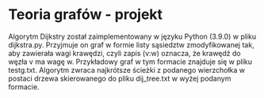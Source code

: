 # Teoria grafów - projekt

Algorytm Dijkstry został zaimplementowany w języku Python (3.9.0) w pliku dijkstra.py.
Przyjmuje on graf w formie listy sąsiedztw zmodyfikowanej tak, aby zawierała wagi krawędzi, czyli zapis (v:w) oznacza, że krawędź do węzła v ma wagę w.
Przykładowy graf w tym formacie znajduje się w pliku testg.txt.
Algorytm zwraca najkrótsze ścieżki z podanego wierzchołka w postaci drzewa skierowanego do pliku dij_tree.txt w wyżej podanym formacie.
